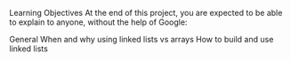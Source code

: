 Learning Objectives At the end of this project, you are expected to be able to explain to anyone, without the help of Google:

General When and why using linked lists vs arrays How to build and use linked lists
